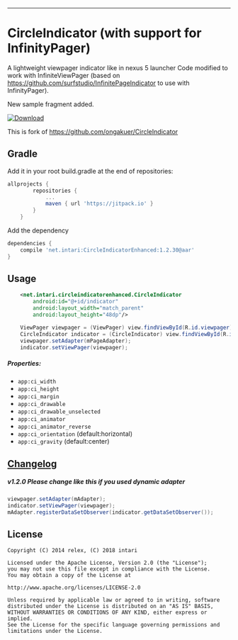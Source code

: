 
---
CircleIndicator (with support for InfinityPager)
===============
A lightweight viewpager indicator like in nexus 5 launcher 
Code modified to work with InfiniteViewPager (based on  https://github.com/surfstudio/InfinitePageIndicator to use with InfinityPager).

New sample fragment added.

[ ![Download](https://jitpack.io/v/net.intari/CircleIndicatorEnhanced.svg) ](https://jitpack.io/#net.intari/CircleIndicatorEnhanced/)

This is fork of  https://github.com/ongakuer/CircleIndicator 

Gradle
------------
Add it in your root build.gradle at the end of repositories:

```groovy
allprojects {
		repositories {
			...
			maven { url 'https://jitpack.io' }
		}
	}
```

Add the dependency

```groovy
dependencies {
    compile 'net.intari:CircleIndicatorEnhanced:1.2.30@aar'
}
```

Usage
--------
```xml
	<net.intari.circleindicatorenhanced.CircleIndicator
		android:id="@+id/indicator"
        android:layout_width="match_parent"
        android:layout_height="48dp"/>
```
```java
    ViewPager viewpager = (ViewPager) view.findViewById(R.id.viewpager);
    CircleIndicator indicator = (CircleIndicator) view.findViewById(R.id.indicator);
    viewpager.setAdapter(mPageAdapter);
    indicator.setViewPager(viewpager);
```

##### Properties:

* `app:ci_width`
* `app:ci_height`
* `app:ci_margin`
* `app:ci_drawable`
* `app:ci_drawable_unselected`
* `app:ci_animator`
* `app:ci_animator_reverse`
* `app:ci_orientation` (default:horizontal)
* `app:ci_gravity` (default:center)



[Changelog](/CHANGELOG.md)
------------
##### v1.2.0 Please change like this if you used dynamic adapter

```java
viewpager.setAdapter(mAdapter);
indicator.setViewPager(viewpager);
mAdapter.registerDataSetObserver(indicator.getDataSetObserver());
```


License
--------
```
Copyright (C) 2014 relex, (C) 2018 intari

Licensed under the Apache License, Version 2.0 (the "License");
you may not use this file except in compliance with the License.
You may obtain a copy of the License at

http://www.apache.org/licenses/LICENSE-2.0

Unless required by applicable law or agreed to in writing, software
distributed under the License is distributed on an "AS IS" BASIS,
WITHOUT WARRANTIES OR CONDITIONS OF ANY KIND, either express or implied.
See the License for the specific language governing permissions and
limitations under the License.
```
